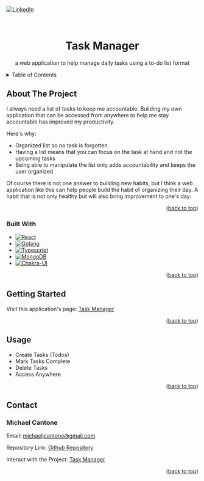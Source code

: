 

<!-- Improved compatibility of back to top link: See: https://github.com/othneildrew/Best-README-Template/pull/73 -->
<a id="readme-top"></a>
<!--
*** Thanks for checking out the Best-README-Template. If you have a suggestion
*** that would make this better, please fork the repo and create a pull request
*** or simply open an issue with the tag "enhancement".
*** Don't forget to give the project a star!
*** Thanks again! Now go create something AMAZING! :D
-->



<!-- PROJECT SHIELDS -->
<!--
*** I'm using markdown "reference style" links for readability.
*** Reference links are enclosed in brackets [ ] instead of parentheses ( ).
*** See the bottom of this document for the declaration of the reference variables
*** for contributors-url, forks-url, etc. This is an optional, concise syntax you may use.
*** https://www.markdownguide.org/basic-syntax/#reference-style-links
-->
[![LinkedIn][linkedin-shield]][linkedin-url]



<!-- PROJECT LOGO -->
<br />


  <h1 align="center">Task Manager</h1>

  <p align="center">
    a web application to help manage daily tasks using a to-do list format
   
  </p>
</div>



<!-- TABLE OF CONTENTS -->
<details>
  <summary>Table of Contents</summary>
  <ol>
    <li>
      <a href="#about-the-project">About The Project</a>
      <ul>
        <li><a href="#built-with">Built With</a></li>
      </ul>
    </li>
    <li>
      <a href="#getting-started">Getting Started</a>
    </li>
    <li><a href="#usage">Usage</a></li>
    <li><a href="#contact">Contact</a></li>
  </ol>
</details>



<!-- ABOUT THE PROJECT -->
## About The Project

I always need a list of tasks to keep me accountable. Building my own application that can be accessed from anywhere to help me stay accountable has improved my productivity.

Here's why:
* Organized list so no task is forgotten
* Having a list means that you can focus on the task at hand and not the upcoming tasks
* Being able to manipulate the list only adds accountability and keeps the user organized

Of course there is not one answer to building new habits, but I think a web application like this can help people build the habit of organizing their day. A habit that is not only healthy but will also bring improvement to one's day. 



<p align="right">(<a href="#readme-top">back to top</a>)</p>



### Built With

* [![React][React.js]][React-url]
* [![Golang]][Go-url]
* [![Typescript]][Typescript-url]
* [![MongoDB][MongoDB]][MongoDB-url]
* [![Chakra-UI][Chakra-UI]][Chakra-UI-url]

<p align="right">(<a href="#readme-top">back to top</a>)</p>



<!-- GETTING STARTED -->
## Getting Started

Visit this application's page: [Task Manager] 

<p align="right">(<a href="#readme-top">back to top</a>)</p>



<!-- USAGE EXAMPLES -->
## Usage

* Create Tasks (Todos)
* Mark Tasks Complete
* Delete Tasks
* Access Anywhere

<p align="right">(<a href="#readme-top">back to top</a>)</p>


<!-- CONTACT -->
## Contact

<h3>Michael Cantone</h3>

Email: michaeljcantone@gmail.com

Repository Link: [Github Repository]

Interact with the Project: [Task Manager]



<p align="right">(<a href="#readme-top">back to top</a>)</p>




<!-- MARKDOWN LINKS & IMAGES -->
[linkedin-shield]: https://img.shields.io/badge/LinkedIn-Connect-blue
[linkedin-url]: https://www.linkedin.com/in/michael-cantone/

[Golang]: https://img.shields.io/badge/golang-00ADD8?&style=plastic&logo=go&logoColor=white
[Go-url]: https://go.dev/
[React.js]: https://img.shields.io/badge/React-20232A?style=for-the-badge&logo=react&logoColor=61DAFB
[React-url]: https://reactjs.org/
[Typescript]: https://img.shields.io/badge/TypeScript-007ACC?logo=typescript&logoColor=white
[Typescript-url]: https://www.typescriptlang.org/
[MongoDB]:https://img.shields.io/badge/-MongoDB-13aa52?style=for-the-badge&logo=mongodb&logoColor=white
[MongoDB-url]:https://www.mongodb.com/lp/cloud/atlas/try4-reg?utm_source=google&utm_campaign=search_gs_pl_evergreen_mongodb_core-high-int_prosp-brand_gic-null_amers-us_ps-all_desktop_eng_lead&utm_term=mongo&utm_medium=cpc_paid_search&utm_ad=p&utm_ad_campaign_id=22124314743&adgroup=173195490443&cq_cmp=22124314743&gad_source=1&gclid=CjwKCAjwtdi_BhACEiwA97y8BAqjVM4xZS__6tc3FIafRmHr43SwxHB_t-nUpz_vpqIHYbELfv19-hoCzywQAvD_BwE
[Chakra-UI]:https://shields.io/badge/chakra--ui-black?logo=chakraui&style=for-the-badge
[Chakra-UI-url]:https://chakra-ui.com/
[Task Manager]: https://taskmanager-production-9a11.up.railway.app/
[Github Repository]: https://github.com/Mikeike34/TaskManager

